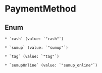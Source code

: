
# PaymentMethod

## Enum


    * `cash` (value: `"cash"`)

    * `sumup` (value: `"sumup"`)

    * `tag` (value: `"tag"`)

    * `sumupOnline` (value: `"sumup_online"`)



